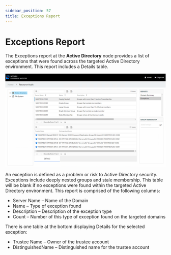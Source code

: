 ```yaml
---
sidebar_position: 57
title: Exceptions Report
---
```


# Exceptions Report

The Exceptions report at the **Active Directory** node provides a list of exceptions that were found across the targeted Active Directory environment. This report includes a Details table.

![Exceptions report](../../../../../../../static/Content/Resources/Images/Access/InformationCenter/ResourceAudit/ActiveDirectory/Exceptions.png "Exceptions report")

An exception is defined as a problem or risk to Active Directory security. Exceptions include deeply nested groups and stale membership. This table will be blank if no exceptions were found within the targeted Active Directory environment. This report is comprised of the following columns:

* Server Name – Name of the Domain
* Name – Type of exception found
* Description – Description of the exception type
* Count – Number of this type of exception found on the targeted domains

There is one table at the bottom displaying Details for the selected exception:

* Trustee Name – Owner of the trustee account
* DistinguishedName – Distinguished name for the trustee account